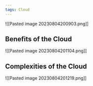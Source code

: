 ```yaml
---
tags: Cloud
---
```


![[Pasted image 20230804200903.png]]

## Benefits of the Cloud
![[Pasted image 20230804201104.png]]

## Complexities of the Cloud
![[Pasted image 20230804201219.png]]

